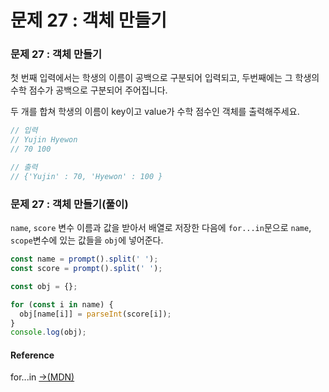 # 문제 27 : 객체 만들기

### 문제 27 : 객체 만들기 

첫 번째 입력에서는 학생의 이름이 공백으로 구분되어 입력되고, 두번째에는 그 학생의 수학 점수가 공백으로 구분되어 주어집니다.

두 개를 합쳐 학생의 이름이 key이고 value가 수학 점수인 객체를 출력해주세요.

```javascript
// 입력
// Yujin Hyewon
// 70 100

// 출력
// {'Yujin' : 70, 'Hyewon' : 100 }
```

### 문제 27 : 객체 만들기\(풀이\)

`name`, `score` 변수 이름과 값을 받아서 배열로 저장한 다음에 `for...in`문으로 `name`, `scope`변수에 있는 값들을 `obj`에 넣어준다.

```javascript
const name = prompt().split(' ');
const score = prompt().split(' ');

const obj = {};

for (const i in name) {
  obj[name[i]] = parseInt(score[i]);
}
console.log(obj);
```

#### Reference

 for...in [→\(MDN\)](https://developer.mozilla.org/ko/docs/Web/JavaScript/Reference/Statements/for...in)

